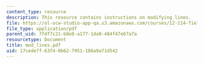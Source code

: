 ```yaml
---
content_type: resource
description: This resource contains instructions on modifying lines.
file: https://ol-ocw-studio-app-qa.s3.amazonaws.com/courses/12-114-field-geology-i-fall-2005/17cede7f63f40b627951186a9a71d542_mod_lines.pdf
file_type: application/pdf
parent_uid: 7fdf7c21-b8e8-a177-1da0-484f47e67a7a
resourcetype: Document
title: mod_lines.pdf
uid: 17cede7f-63f4-0b62-7951-186a9a71d542
---
```

